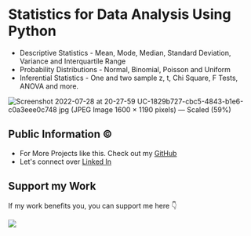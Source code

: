 # Statistics for Data Analysis Using Python

* Descriptive Statistics - Mean, Mode, Median, Standard Deviation, Variance and Interquartile Range
* Probability Distributions - Normal, Binomial, Poisson and Uniform
* Inferential Statistics - One and two sample z, t, Chi Square, F Tests, ANOVA and more.

![Screenshot 2022-07-28 at 20-27-59 UC-1829b727-cbc5-4843-b1e6-c0a3eee0c748 jpg (JPEG Image 1600 × 1190 pixels) — Scaled (59%)](https://udemy-certificate.s3.amazonaws.com/image/UC-d38f669f-63c7-456a-abdf-d119483ce5aa.jpg) 

## Public Information ©

* For More Projects like this. Check out my [GitHub](https://github.com/tajamulk2)
* Let's connect over [Linked In](https://www.linkedin.com/in/tajamulk2/)

## Support my Work

If my work benefits you, you can support me here 👇 

<a href="https://www.buymeacoffee.com/tajamulk2"><img src="https://img.buymeacoffee.com/button-api/?text=Buy me a Coffee&emoji=&slug=tajamulk2&button_colour=ffdd00&font_colour=000000&font_family=Bree&outline_colour=000000&coffee_colour=ffffff" /></a>  


